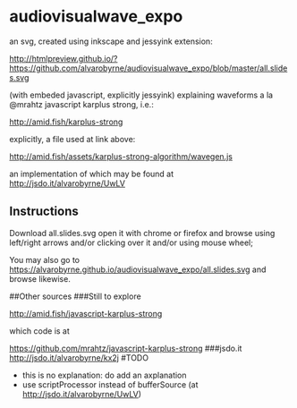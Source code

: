 # audiovisualwave_expo
an svg, created using inkscape and jessyink extension:

http://htmlpreview.github.io/?https://github.com/alvarobyrne/audiovisualwave_expo/blob/master/all.slides.svg

(with embeded javascript, explicitly jessyink) explaining waveforms a la @mrahtz javascript karplus strong, i.e.:

http://amid.fish/karplus-strong

explicitly, a file used at link above:

http://amid.fish/assets/karplus-strong-algorithm/wavegen.js

an implementation of which may be found at http://jsdo.it/alvarobyrne/UwLV

## Instructions
Download all.slides.svg open it with chrome or firefox and browse using left/right arrows and/or clicking over it and/or using mouse wheel;

You may also go to https://alvarobyrne.github.io/audiovisualwave_expo/all.slides.svg and browse likewise.

##Other sources
###Still to explore

http://amid.fish/javascript-karplus-strong

which code is at

https://github.com/mrahtz/javascript-karplus-strong
###jsdo.it
http://jsdo.it/alvarobyrne/kx2j
#TODO
* this is no explanation: do add an axplanation
* use scriptProcessor instead of bufferSource (at http://jsdo.it/alvarobyrne/UwLV)
